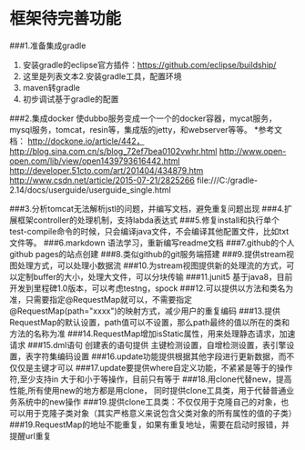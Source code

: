 # 框架待完善功能
###1.准备集成gradle
   1. 安装gradle的eclipse官方插件：https://github.com/eclipse/buildship/
   2. 这里是列表文本2.安装gradle工具，配置环境
   3. maven转gradle
   4. 初步调试基于gradle的配置
   
###2.集成docker
   使dubbo服务变成一个一个的docker容器，mycat服务，mysql服务，tomcat，resin等，集成版的jetty，和webserver等等。
    *参考文档：
              http://dockone.io/article/442，http://blog.sina.com.cn/s/blog_72ef7bea0102vwhr.html
              http://www.open-open.com/lib/view/open1439793616442.html
              http://developer.51cto.com/art/201404/434879.htm
              http://www.csdn.net/article/2015-07-21/2825266
              file:///C:/gradle-2.14/docs/userguide/userguide_single.html
              
###3.分析tomcat无法解析jstl的问题，并编写文档，避免重复问题出现
###4.扩展框架controller的处理机制，支持labda表达式
###5.修复install和执行单个test-compile命令的时候，只会编译java文件，不会编译其他配置文件，比如txt文件等。
###6.markdown 语法学习，重新编写readme文档
###7.github的个人github pages的站点创建
###8.类似github的git服务端搭建
###9.提供stream视图处理方式，可以处理小数据流
###10.为stream视图提供新的处理流的方式，可以定制buffer的大小，处理大文件，可以分块传输
###11.junit5 基于java8，目前开发到里程碑1.0版本，可以考虑testng，spock
###12.可以提供以方法和类名为准，只需要指定@RequestMap就可以，不需要指定@RequestMap(path="xxxx")的映射方式，减少用户的重复编码
###13.提供RequestMap的默认设置，path值可以不设置，那么path最终的值以所在的类和方法的名称为准
###14.RequestMap增加isStatic属性，用来处理静态请求，加速请求
###15.dml语句 创建表的语句提供  主键检测设置，自增检测设置，表引擎设置，表字符集编码设置
###16.update功能提供根据其他字段进行更新数据，而不仅仅是主键才可以
###17.update要提供where自定义功能，不紧紧是等于的操作符,至少支持in 大于和小于等操作，目前只有等于
###18.用clone代替new，提高性能,所有使用new的地方都是用clone， 同时提供clone工具类，用于代替普通业务系统中的new操作
###19.提供clone工具类：不仅仅用于克隆自己的对象，也可以用于克隆子类对象（其实严格意义来说包含父类对象的所有属性的值的子类）
###19.RequestMap的地址不能重复，如果有重复地址，需要在启动时报错，并提醒url重复